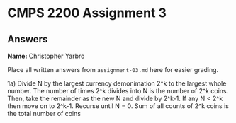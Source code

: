 # CMPS 2200 Assignment 3
## Answers

**Name:** Christopher Yarbro


Place all written answers from `assignment-03.md` here for easier grading.

1a) Divide N by the largest currency demonimation 2^k to the largest whole number. The number of times 2^k divides into N is the number of 2^k coins. Then, take the remainder as the new N and divide by 2^k-1. If any N < 2^k then move on to 2^k-1. Recurse until N = 0. Sum of all counts of 2^k coins is the total number of coins

